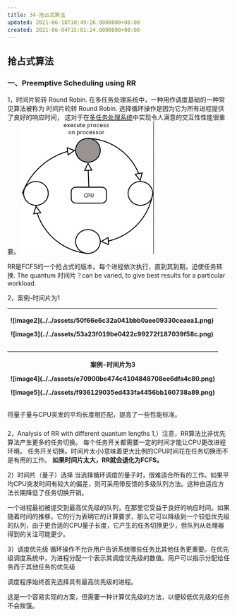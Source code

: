```yaml
---
title: 34-抢占式算法
updated: 2021-06-18T10:49:26.0000000+08:00
created: 2021-06-04T15:01:24.0000000+08:00
---
```


## 抢占式算法
### 一、Preemptive Scheduling using RR
1，时间片轮转 Round Robin.
在多任务处理系统中，一种用作调度基础的一种常见算法被称为 时间片轮转 Round Robin.
选择循环操作是因为它为所有进程提供了良好的响应时间，
这对于在<u>多任务处理系统</u>中实现令人满意的交互性性能很重要。
![image1](../../assets/063ad73322fd4654bbc1f486c9443705.png)

RR是FCFS的一个抢占式的版本。每个进程依次执行，直到其到期，迫使任务转换.
The quantum 时间片？can be varied, to give best results for a particular workload.

2，案例-时间片为1
<table>
<colgroup>
<col style="width: 100%" />
</colgroup>
<thead>
<tr class="header">
<th><p>![image2](../../assets/50f66e6c32a041bbb0aee09330ceaea1.png)</p>
<p></p>
<p>![image3](../../assets/53a23f019be0422c99272f187039f58c.png)</p>
<p></p></th>
</tr>
</thead>
<tbody>
</tbody>
</table>

<table>
<colgroup>
<col style="width: 100%" />
</colgroup>
<thead>
<tr class="header">
<th><p>案例-时间片为3</p>
<p>![image4](../../assets/e70900be474c4104848708ee6dfa4c80.png)</p>
<p></p>
<p>![image5](../../assets/f936129035ed433fa4456bb160738a89.png)</p></th>
</tr>
</thead>
<tbody>
</tbody>
</table>

将量子量与CPU突发的平均长度相匹配，提高了一些性能标准。

### 
2，Analysis of RR with different quantum lengths
1,）注意，RR算法比非优先算法产生更多的任务切换。
每个任务开关都需要一定的时间才能让CPU更改进程环境。
任务开关切换。时间片太小)意味着更大比例的CPU时间花在任务切换而不是有用的工作。
**如果时间片太大，RR就会退化为FCFS。**

2）时间片（量子）选择
当选择循环调度的量子时，很难适合所有的工作。如果平均CPU突发时间有较大的偏差，则可采用带反馈的多级队列方法。这种自适应方法长期降低了任务切换开销。

一个进程最初被提交到最高优先级的队列，在那里它受益于良好的响应时间。如果随着时间的推移，它的行为表明它的计算要求，那么它可以降级到一个较低优先级的队列，由于更合适的CPU量子长度，它产生的任务切换更少，但队列从处理器得到的关注可能更少。

3）调度优先级
循环操作不允许用户告诉系统哪些任务比其他任务更重要。在优先级调度系统中，为进程分配一个表示其调度优先级的数值。用户可以指示分配给任务而于其他任务的优先级

调度程序始终首先选择具有最高优先级的进程。

这是一个容易实现的方案，但需要一种计算优先级的方法，以便较低优先级的任务不会挨饿。

